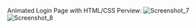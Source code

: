 Animated Login Page with HTML/CSS
Perview:
![Screenshot_7](https://github.com/stoyan-dev/Loading-Animation/assets/116718287/b3a55598-2a13-4b1f-ae4e-965805c909cf)
![Screenshot_8](https://github.com/stoyan-dev/Loading-Animation/assets/116718287/ddb0f5ee-2c8d-4a70-89b3-7ff4e8c6709a)
